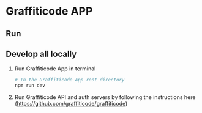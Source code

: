 # Graffiticode APP

## Run 

## Develop all locally

1. Run Graffiticode App in terminal

    ```bash
    # In the Graffiticode App root directory
    npm run dev
    ```

1. Run Graffiticode API and auth servers by following the instructions here (https://github.com/graffiticode/graffiticode)
